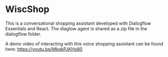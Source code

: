 # WiscShop
This is a conversational shopping assistant developed with Dialogflow Essentials and React. The diaglow agent is shared as a zip file in the dialogflow folder.

A demo video of interacting with this voice shopping assistant can be found here: https://youtu.be/MkqkPJKHs80
